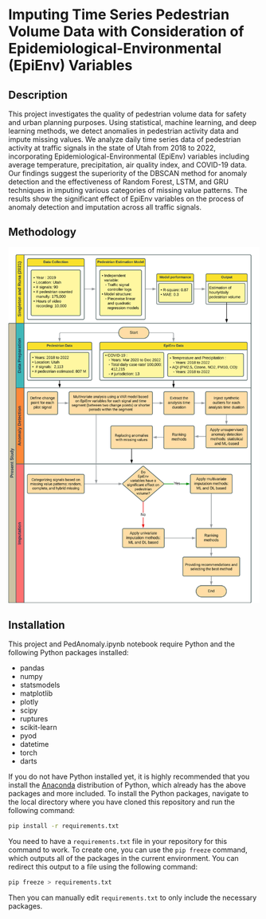 # Imputing Time Series Pedestrian Volume Data with Consideration of Epidemiological-Environmental (EpiEnv) Variables

## Description
This project investigates the quality of pedestrian volume data for safety and urban planning purposes. Using statistical, machine learning, and deep learning methods, we detect anomalies in pedestrian activity data and impute missing values. We analyze daily time series data of pedestrian activity at traffic signals in the state of Utah from 2018 to 2022, incorporating Epidemiological-Environmental (EpiEnv) variables including average temperature, precipitation, air quality index, and COVID-19 data.
Our findings suggest the superiority of the DBSCAN method for anomaly detection and the effectiveness of Random Forest, LSTM, and GRU techniques in imputing various categories of missing value patterns. The results show the significant effect of EpiEnv variables on the process of anomaly detection and imputation across all traffic signals.

## Methodology
![Methodology](https://github.com/pozapas/PedImpute/blob/master/Images/Methodology.svg)

## Installation
This project and PedAnomaly.ipynb notebook require Python and the following Python packages installed:
- pandas
- numpy
- statsmodels
- matplotlib
- plotly
- scipy
- ruptures
- scikit-learn
- pyod
- datetime
- torch
- darts

If you do not have Python installed yet, it is highly recommended that you install the [Anaconda](https://www.anaconda.com/distribution/) distribution of Python, which already has the above packages and more included.
To install the Python packages, navigate to the local directory where you have cloned this repository and run the following command:
```bash
pip install -r requirements.txt
```
You need to have a `requirements.txt` file in your repository for this command to work. To create one, you can use the `pip freeze` command, which outputs all of the packages in the current environment. You can redirect this output to a file using the following command:
```bash
pip freeze > requirements.txt
```
Then you can manually edit `requirements.txt` to only include the necessary packages.
